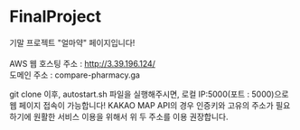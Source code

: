 # FinalProject

기말 프로젝트 "얼마약" 페이지입니다!
<br><br>
AWS 웹 호스팅 주소 : http://3.39.196.124/ <br>
도메인 주소 : compare-pharmacy.ga

git clone 이후, autostart.sh 파일을 실행해주시면, 로컬 IP:5000(포트 : 5000)으로 웹 페이지 접속이 가능합니다!
KAKAO MAP API의 경우 인증키와 고유의 주소가 필요하기에 원활한 서비스 이용을 위해서 위 두 주소를 이용 권장합니다.
